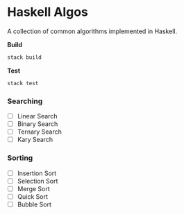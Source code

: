 # Haskell Algos
A collection of common algorithms implemented in Haskell.

**Build**

```sh
stack build
```

**Test**

```sh
stack test
```

### Searching

- [ ] Linear Search
- [ ] Binary Search
- [ ] Ternary Search
- [ ] Kary Search

### Sorting

- [ ] Insertion Sort
- [ ] Selection Sort
- [ ] Merge Sort
- [ ] Quick Sort
- [ ] Bubble Sort
